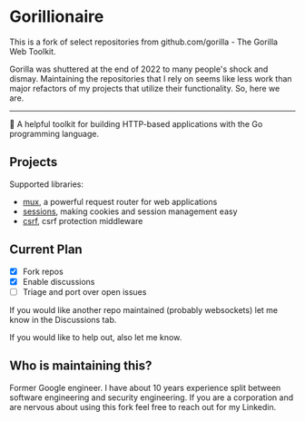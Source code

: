 # Gorillionaire

This is a fork of select repositories from github.com/gorilla - The Gorilla Web Toolkit.

Gorilla was shuttered at the end of 2022 to many people's shock and dismay. Maintaining the repositories that I rely on seems like less work than major refactors of my projects that utilize their functionality. So, here we are.

----

🦍 A helpful toolkit for building HTTP-based applications with the Go programming language.

## Projects

Supported libraries:

* [mux](https://github.com/gorillionaire/mux), a powerful request router for web applications
* [sessions](https://github.com/gorillionaire/sessions), making cookies and session management easy
* [csrf](https://github.com/gorillionaire/csrf), csrf protection middleware
    
## Current Plan

- [x] Fork repos
- [x] Enable discussions
- [ ] Triage and port over open issues

If you would like another repo maintained (probably websockets) let me know in the Discussions tab. 

If you would like to help out, also let me know. 

## Who is maintaining this?

Former Google engineer. I have about 10 years experience split between software engineering and security engineering. If you are a corporation and are nervous about using this fork feel free to reach out for my Linkedin. 
